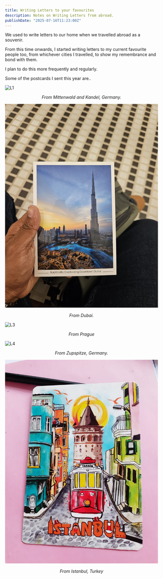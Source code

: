 ```yaml
---
title: Writing Letters to your favourites
description: Notes on Writing Letters from abroad.
publishDate: "2025-07-16T11:23:00Z"
---
```


We used to write letters to our home when we travelled abroad as a souvenir.

From this time onwards, I started writing letters to my current favourite people too, from whichever cities I travelled,  to show my remembrance and bond with them.

I plan to do this more frequently and regularly. 

Some of the postcards I sent this year are..

![L1](./L1.jpg)
<p align="center"><em>From Mittenwald and Kandel, Germany.</em></p>

![L2](./L2.jpg)
<p align="center"><em>From Dubai.</em></p>

![L3](./L3.jpg)
<p align="center"><em>From Prague</em></p>

![L4](./L4.jpg)
<p align="center"><em>From Zupspitze, Germany.</em></p>

![L5](./L5.jpeg)
<p align="center"><em>From Istanbul, Turkey</em></p>
